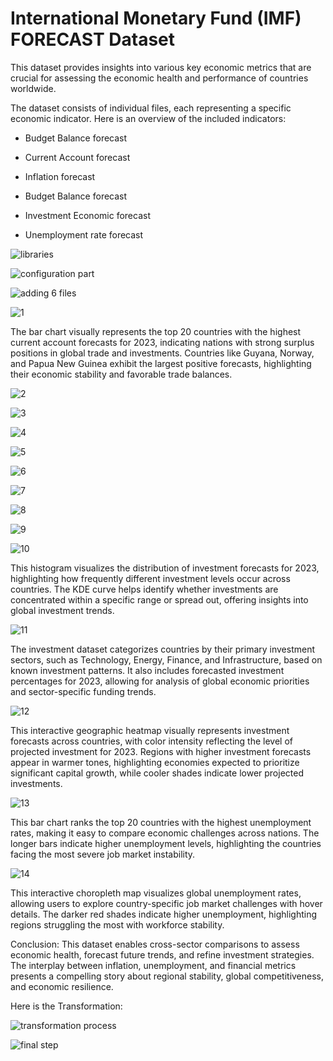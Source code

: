 # International Monetary Fund (IMF) FORECAST Dataset

This dataset provides insights into various key economic metrics that are crucial for assessing the economic health and performance of countries worldwide.


The dataset consists of individual files, each representing a specific economic indicator. Here is an overview of the included indicators:

* Budget Balance forecast

* Current Account forecast

* Inflation forecast

* Budget Balance forecast

* Investment Economic forecast

* Unemployment rate forecast


![libraries](https://github.com/user-attachments/assets/6df0ce83-f366-4e0c-9175-0f6aff7891dc)


![configuration part](https://github.com/user-attachments/assets/41983bc1-207b-4f62-9f28-5bfab1a577ca)


![adding 6 files](https://github.com/user-attachments/assets/6816af35-63b0-42cf-a535-9e8fcf1002e3)



![1](https://github.com/user-attachments/assets/0e7911db-db4f-403b-8bab-f1ae0e8616a0)

The bar chart visually represents the top 20 countries with the highest current account forecasts for 2023, indicating nations with strong surplus positions in global trade and investments. Countries like Guyana, Norway, and Papua New Guinea exhibit the largest positive forecasts, highlighting their economic stability and favorable trade balances.


![2](https://github.com/user-attachments/assets/afa40fa0-aa50-47ba-b5a2-462fe6eba42e)


![3](https://github.com/user-attachments/assets/16bb36aa-97e5-4d3f-845f-859cdcf6917c)


![4](https://github.com/user-attachments/assets/8f918305-cbaf-4312-b264-07925855824d)


![5](https://github.com/user-attachments/assets/e671b0b0-a859-4bc0-8bd1-9033e3985118)


![6](https://github.com/user-attachments/assets/8491d6d3-ece9-473d-8b35-f604afbc1527)


![7](https://github.com/user-attachments/assets/4fe68f02-4997-495d-8934-82d802d9e768)


![8](https://github.com/user-attachments/assets/0cd07ad9-04ee-4f48-9fb3-307aa370eb09)


![9](https://github.com/user-attachments/assets/5d12f7d9-b172-49b1-b2ac-91c313941d45)




![10](https://github.com/user-attachments/assets/07323982-2e36-47e6-904d-dfd48e7df3f3)

This histogram visualizes the distribution of investment forecasts for 2023, highlighting how frequently different investment levels occur across countries. The KDE curve helps identify whether investments are concentrated within a specific range or spread out, offering insights into global investment trends.


![11](https://github.com/user-attachments/assets/96f9f08e-18c4-4143-8ac7-3f4d42ba9c26)

The investment dataset categorizes countries by their primary investment sectors, such as Technology, Energy, Finance, and Infrastructure, based on known investment patterns. It also includes forecasted investment percentages for 2023, allowing for analysis of global economic priorities and sector-specific funding trends.


![12](https://github.com/user-attachments/assets/144dc5bb-b565-41b5-8918-4760f82b90f9)

This interactive geographic heatmap visually represents investment forecasts across countries, with color intensity reflecting the level of projected investment for 2023. Regions with higher investment forecasts appear in warmer tones, highlighting economies expected to prioritize significant capital growth, while cooler shades indicate lower projected investments.


![13](https://github.com/user-attachments/assets/f022b678-dc7a-4742-868c-8417b2b6bbde)

This bar chart ranks the top 20 countries with the highest unemployment rates, making it easy to compare economic challenges across nations. The longer bars indicate higher unemployment levels, highlighting the countries facing the most severe job market instability.


![14](https://github.com/user-attachments/assets/de9d6110-9d17-4f16-9e67-eddcef391435)

This interactive choropleth map visualizes global unemployment rates, allowing users to explore country-specific job market challenges with hover details. The darker red shades indicate higher unemployment, highlighting regions struggling the most with workforce stability.


Conclusion: This dataset enables cross-sector comparisons to assess economic health, forecast future trends, and refine investment strategies. The interplay between inflation, unemployment, and financial metrics presents a compelling story about regional stability, global competitiveness, and economic resilience.


Here is the Transformation:

![transformation process](https://github.com/user-attachments/assets/715478b2-9692-4a91-b2ea-66fcb2d7bf52)


![final step](https://github.com/user-attachments/assets/be8ab0a6-7fc3-466f-9686-872b557432a9)





